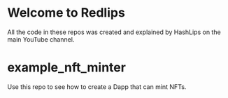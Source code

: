 # Welcome to Redlips

All the code in these repos was created and explained by HashLips on the main YouTube channel.

# example_nft_minter
Use this repo to see how to create a Dapp that can mint NFTs.
